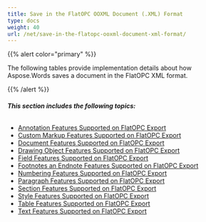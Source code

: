 ```yaml
---
title: Save in the FlatOPC OOXML Document (.XML) Format
type: docs
weight: 40
url: /net/save-in-the-flatopc-ooxml-document-xml-format/
---
```


{{% alert color="primary" %}} 

The following tables provide implementation details about how Aspose.Words saves a document in the FlatOPC XML format.

{{% /alert %}} 
###### **This section includes the following topics:** 
- [Annotation Features Supported on FlatOPC Export](/words/net/annotation-features-supported-on-flatopc-export-html/)
- [Custom Markup Features Supported on FlatOPC Export](/words/net/custom-markup-features-supported-on-flatopc-export-html/)
- [Document Features Supported on FlatOPC Export](/words/net/document-features-supported-on-flatopc-export-html/)
- [Drawing Object Features Supported on FlatOPC Export](/words/net/drawing-object-features-supported-on-flatopc-export-html/)
- [Field Features Supported on FlatOPC Export](/words/net/field-features-supported-on-flatopc-export-html/)
- [Footnotes an Endnote Features Supported on FlatOPC Export](/words/net/footnotes-an-endnote-features-supported-on-flatopc-export-html/)
- [Numbering Features Supported on FlatOPC Export](/words/net/numbering-features-supported-on-flatopc-export-html/)
- [Paragraph Features Supported on FlatOPC Export](/words/net/paragraph-features-supported-on-flatopc-export-html/)
- [Section Features Supported on FlatOPC Export](/words/net/section-features-supported-on-flatopc-export-html/)
- [Style Features Supported on FlatOPC Export](/words/net/style-features-supported-on-flatopc-export-html/)
- [Table Features Supported on FlatOPC Export](/words/net/table-features-supported-on-flatopc-export-html/)
- [Text Features Supported on FlatOPC Export](/words/net/text-features-supported-on-flatopc-export-html/)
